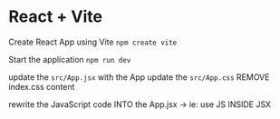 # React + Vite

Create React App using Vite
`npm create vite`

Start the application
`npm run dev`

update the `src/App.jsx` with the App
update the `src/App.css` 
REMOVE index.css content

rewrite the JavaScript code INTO the App.jsx -> ie: use JS INSIDE JSX

